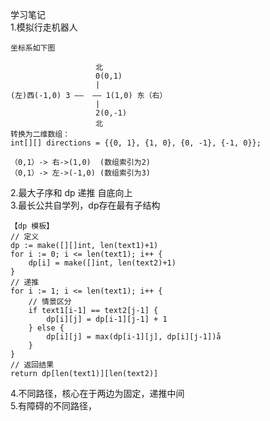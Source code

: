 学习笔记    
1.模拟行走机器人    
```
坐标系如下图

                   北
                   0(0,1)
                   |
(左)西(-1,0) 3 ——  —— 1(1,0) 东（右）
                   |
                   2(0,-1)
                   北
转换为二维数组：
int[][] directions = {{0, 1}, {1, 0}, {0, -1}, {-1, 0}};

（0,1）-> 右->(1,0)  (数组索引为2)
（0,1）-> 左->(-1,0) (数组索引为3)

```
2.最大子序和 dp 递推 自底向上    
3.最长公共自学列，dp存在最有子结构  
````
【dp 模板】
// 定义
dp := make([][]int, len(text1)+1)
for i := 0; i <= len(text1); i++ {
    dp[i] = make([]int, len(text2)+1)
}
// 递推
for i := 1; i <= len(text1); i++ {
    // 情景区分
    if text1[i-1] == text2[j-1] {
        dp[i][j] = dp[i-1][j-1] + 1 
    } else {
        dp[i][j] = max(dp[i-1][j], dp[i][j-1])å
    }
}
// 返回结果
return dp[len(text1)][len(text2)]
````
4.不同路径，核心在于两边为固定，递推中间   
5.有障碍的不同路径，